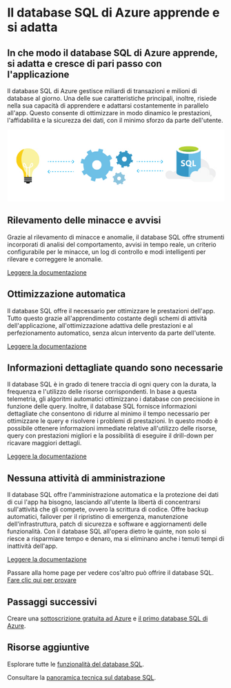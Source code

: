 <properties
   pageTitle="Il database SQL di Azure apprende e si adatta"
   description="Informazioni su come il database SQL di Azure apprende e si adatta"
   keywords=""
   services="sql-database"
   documentationCenter=""
   authors="CarlRabeler"
   manager="jhubbard"
   editor=""/>

<tags
   ms.service="sql-database"
   ms.devlang="NA"
   ms.topic="article"
   ms.tgt_pltfrm="NA"
   ms.workload="data-management"
   ms.date="07/19/2016"
   ms.author="carlrab"/>

# Il database SQL di Azure apprende e si adatta


## In che modo il database SQL di Azure apprende, si adatta e cresce di pari passo con l'applicazione

Il database SQL di Azure gestisce miliardi di transazioni e milioni di database al giorno. Una delle sue caratteristiche principali, inoltre, risiede nella sua capacità di apprendere e adattarsi costantemente in parallelo all'app. Questo consente di ottimizzare in modo dinamico le prestazioni, l'affidabilità e la sicurezza dei dati, con il minimo sforzo da parte dell'utente.

![learn-and-adapt](./media/sql-database-learn-and-adapt/sql-database-learn-and-adapt.png)

## Rilevamento delle minacce e avvisi  
Grazie al rilevamento di minacce e anomalie, il database SQL offre strumenti incorporati di analisi del comportamento, avvisi in tempo reale, un criterio configurabile per le minacce, un log di controllo e modi intelligenti per rilevare e correggere le anomalie.

[Leggere la documentazione](sql-database-threat-detection-get-started.md)

## Ottimizzazione automatica
Il database SQL offre il necessario per ottimizzare le prestazioni dell'app. Tutto questo grazie all'apprendimento costante degli schemi di attività dell'applicazione, all'ottimizzazione adattiva delle prestazioni e al perfezionamento automatico, senza alcun intervento da parte dell'utente.


[Leggere la documentazione](http://go.microsoft.com/fwlink/?LinkID=787566)

## Informazioni dettagliate quando sono necessarie
Il database SQL è in grado di tenere traccia di ogni query con la durata, la frequenza e l'utilizzo delle risorse corrispondenti. In base a questa telemetria, gli algoritmi automatici ottimizzano i database con precisione in funzione delle query. Inoltre, il database SQL fornisce informazioni dettagliate che consentono di ridurre al minimo il tempo necessario per ottimizzare le query e risolvere i problemi di prestazioni. In questo modo è possibile ottenere informazioni immediate relative all'utilizzo delle risorse, query con prestazioni migliori e la possibilità di eseguire il drill-down per ricavare maggiori dettagli.

[Leggere la documentazione](http://go.microsoft.com/fwlink/?LinkID=787567)

## Nessuna attività di amministrazione
Il database SQL offre l'amministrazione automatica e la protezione dei dati di cui l'app ha bisogno, lasciando all'utente la libertà di concentrarsi sull'attività che gli compete, ovvero la scrittura di codice. Offre backup automatici, failover per il ripristino di emergenza, manutenzione dell'infrastruttura, patch di sicurezza e software e aggiornamenti delle funzionalità. Con il database SQL all'opera dietro le quinte, non solo si riesce a risparmiare tempo e denaro, ma si eliminano anche i temuti tempi di inattività dell'app.

[Leggere la documentazione](http://go.microsoft.com/fwlink/?LinkID=787568)

Passare alla home page per vedere cos'altro può offrire il database SQL. [Fare clic qui per provare](https://azure.microsoft.com/services/sql-database/)

## Passaggi successivi

Creare una [sottoscrizione gratuita ad Azure](https://azure.microsoft.com/get-started/) e [il primo database SQL di Azure](sql-database-get-started.md).

## Risorse aggiuntive

Esplorare tutte le [funzionalità del database SQL](https://azure.microsoft.com/services/sql-database/).
 
Consultare la [panoramica tecnica sul database SQL](sql-database-technical-overview.md).

<!---HONumber=AcomDC_0803_2016-->
